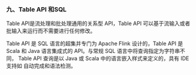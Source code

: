 ### 九、Table API 和SQL

Table API是流处理和批处理通用的关系型 API，Table API 可以基于流输入或者批输入来运行而不需要进行任何修改。 

Table API 是 SQL 语言的超集并专门为 Apache Flink 设计的，Table API 是 Scala 和 Java 语言集成式的 API。与常规 SQL 语言中将查询指定为字符串不同， Table API 查询是以 Java 或 Scala 中的语言嵌入样式来定义的，具有 IDE 支持如 自动完成和语法检测。

